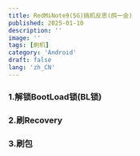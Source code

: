 ```yaml
---
title: RedMiNote9(5G)搞机反思(鸽一会)
published: 2025-01-10
description: ''
image: ''
tags: [刷机]
category: 'Android'
draft: false 
lang: 'zh_CN'
---
```


### 1.解锁BootLoad锁(BL锁)

### 2.刷Recovery

### 3.刷包
